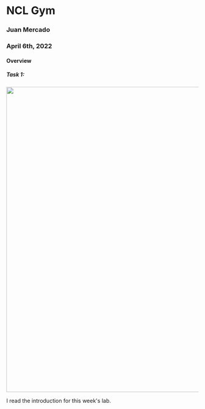 # NCL Gym

### Juan Mercado
### April 6th, 2022

#### Overview

##### Task 1:

<img src="" width="800">

I read the introduction for this week's lab.
